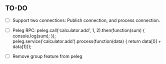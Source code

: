 ## TO-DO

- [ ] Support two connections: Publish connection, and process connection.

- [ ] Peleg RPC:
peleg.call('calculator.add', 1, 2).then(function(sum) { console.log(sum); });
peleg.service('calculator.add').process(function(data) { return data[0] + data[1]});

- [ ] Remove group feature from peleg

